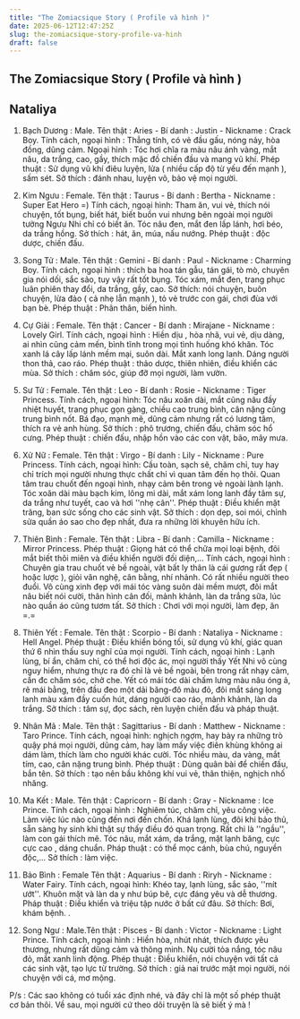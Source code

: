 ```yaml
---
title: "The Zomiacsique Story ( Profile và hình )"
date: 2025-06-12T12:47:25Z
slug: the-zomiacsique-story-profile-va-hinh
draft: false
---
```


## The Zomiacsique Story ( Profile và hình )

## Nataliya

1. Bạch Dương : Male.
Tên thật : Aries - Bí danh : Justin - Nickname : Crack Boy.
Tính cách, ngoại hình : Thẳng tính, có vẻ đầu gấu, nóng nảy, hòa đồng, dũng cảm. Ngoại hình : Tóc hơi chĩa ra màu nâu ánh vàng, mắt nâu, da trắng, cao, gầy, thích mặc đồ chiến đầu và mang vũ khí.
Phép thuật : Sử dụng vũ khí điêu luyện, lửa ( nhiều cấp độ từ yếu đến mạnh ), sấm sét.
Sở thích : đánh nhau, luyện võ, bảo vệ mọi người.


2. Kim Ngưu : Female.
Tên thật : Taurus - Bí danh : Bertha - Nickname : Super Eat Hero =)
Tính cách, ngoại hình: Tham ăn, vui vẻ, thích nói chuyện, tốt bụng, biết hát, biết buồn vui nhưng bên ngoài mọi người tưởng Ngưu Nhi chỉ có biết ăn. Tóc nâu đen, mắt đen lấp lánh, hơi béo, da trắng hồng.
Sở thích : hát, ăn, múa, nấu nướng.
Phép thuật : độc dược,  chiến đấu.

 

3. Song Tử : Male.
Tên thật : Gemini - Bí danh : Paul - Nickname : Charming Boy.
Tính cách, ngoại hình : thích ba hoa tán gẫu, tán gái, tò mò, chuyên gia nói dối, sắc sảo, tuy vậy rất tốt bụng. Tóc xám, mắt đen, trang phục luân phiên thay đổi, da trắng, gầy, cao.
Sở thích: nói chuyện, buôn chuyện, lừa đảo ( cả nhẹ lẫn mạnh ), tỏ vẻ trước con gái, chơi đùa với bạn bè.
Phép thuật : Phân thân, biến hình.


4. Cự Giải :  Female.
Tên thật : Cancer - Bí danh : Mirajane - Nickname : Lovely Girl.
Tính cách, ngoại hình : Hiền dịu , hòa nhã, vui vẻ, dịu dàng, ai nhìn cũng cảm mến, bình tĩnh trong mọi tình huống khó khăn. Tóc xanh lá cây lấp lánh mềm mại, suôn dài. Mắt xanh long lanh. Dáng người thon thả, cao ráo.
Phép thuật : thảo dược, thiên nhiên, điều khiển các mùa.
Sở thích : chăm sóc, giúp đỡ mọi người, làm vườn.


5. Sư Tử : Female.
Tên thật : Leo - Bí danh : Rosie - Nickname : Tiger Princess.
Tính cách, ngoại hình: Tóc nâu xoăn dài, mắt cũng nâu đầy nhiệt huyết, trang phục gọn gàng, chiều cao trung bình, cân nặng cũng trung bình nốt. Bá đạo, mạnh mẽ, dũng cảm nhưng rất có lương tâm, thích ra vẻ anh hùng.
Sở thích : phô trương, chiến đấu, chăm sóc hổ cưng.
Phép thuật : chiến đấu, nhập hồn vào các con vật, bão, mây mưa.


6. Xử Nữ : Female.
Tên thật : Virgo - Bí danh : Lily - Nickname : Pure Princess.
Tính cách, ngoại hình: Cầu toàn, sạch sẽ, chăm chỉ, tuy hay chỉ trích mọi người nhưng thực chất chỉ vì quan tâm đến họ thôi. Quan tâm trau chuốt đến ngoại hình, nhạy cảm bên trong vẻ ngoài lành lạnh. Tóc xoăn dài màu bạch kim, lông mi dài, mắt xám long lanh đầy tâm sự, da trắng như tuyết, cao và hơi ''nhẹ cân''.
Phép thuật : Điều khiển mặt trăng, ban sức sống cho các sinh vật.
Sở thích : dọn dẹp, soi mói, chỉnh sửa quần áo sao cho đẹp nhất, đưa ra những lời khuyên hữu ích.

7. Thiên Bình : Female.
Tên thật : Libra - Bí danh : Camilla - Nickname : Mirror Princess.
Phép thuật : Giọng hát có thể chữa mọi loại bệnh, đôi mắt biết thôi miên và điều khiển người đối diện,...
Tính cách, ngoại hình : Chuyên gia trau chuốt vẻ bề ngoài, vật bất ly thân là cái gương rất đẹp ( hoặc lược ), giỏi văn nghệ, cân bằng, nhí nhảnh. Có rất nhiều người theo đuổi. Vô cùng xinh đẹp với mái tóc vàng suôn dài mềm mượt, đôi mắt nâu biết nói cười, thân hình cân đối, mảnh khảnh, làn da trắng sữa, lúc nào quần áo cũng tươm tất.
Sở thích : Chơi với mọi người, làm đẹp, ăn =.= 

8. Thiên Yết : Female.
Tên thật : Scorpio - Bí danh : Nataliya - Nickname : Hell Angel.
Phép thuật : Điều khiển bóng tối, sử dụng vũ khí, giác quan thứ 6 nhìn thấu suy nghĩ của mọi người.
Tính cách, ngoại hình : Lạnh lùng, bí ẩn, chăm chỉ, có thể hơi độc ác, mọi người thấy Yết Nhi vô cùng nguy hiểm, nhưng thực ra đó chỉ là vẻ bề ngoài, bên trong rất nhạy cảm, cần đc chăm sóc, chở che. Yết có mái tóc dài chấm lưng màu nâu óng ả, rẽ mái bằng, trên đầu đeo một dải băng-đô màu đỏ, đôi mắt sáng long lanh màu xám đầy cuốn hút, dáng người cao ráo, mảnh khảnh, làn da trắng.
Sở thích : tâm sự, đọc sách, rèn luyện chiến đấu và pháp thuật.


9. Nhân Mã : Male.
Tên thật : Sagittarius - Bí danh : Matthew - Nickname : Taro Prince.
Tính cách, ngoại hình: nghịch ngợm, hay bày ra những trò quậy phá mọi người, dũng cảm, hay làm mấy việc điên khùng không ai dám làm, thích làm cho người khác cười. Tóc nhiều màu, da vàng, mắt tím, cao, cân nặng trung bình. 
Phép thuật : Dùng quân bài để chiến đấu, bắn tên.
Sở thích : tạo nên bầu không khí vui vẻ, thân thiện, nghịch nhố nhăng.

10. Ma Kết : Male.
Tên thật : Capricorn - Bí danh : Gray - Nickname : Ice Prince.
Tính cách, ngoại hình : Nghiêm túc, chăm chỉ, yêu công việc. Làm việc lúc nào cũng đến nơi đến chốn. Khá lạnh lùng, đôi khi bảo thủ, sẵn sàng hy sinh khi thật sự thấy điều đó quan trọng. Rất chi là ''ngầu'', làm con gái thích mê. Tóc nâu, mắt xám, da trắng, mặt lạnh băng, cực cực cao , dáng chuẩn.
Pháp thuật : có thể mọc cánh, bùa chú, nguyền độc,...
Sở thích : làm việc. 

11. Bảo Bình : Female
Tên thật : Aquarius - Bí danh : Riryh - Nickname :  Water Fairy.
Tính cách, ngoại hình: Khéo tay, lạnh lùng, sắc sảo, ''mít ướt''. Khuôn mặt và làn da y như búp bê, cực đáng yêu và dễ thương.
Pháp thuật : Điều khiển và triệu tập nước ở bất cứ đâu.
Sở thích: Bơi, khám bệnh. 
.
12. Song Ngư : Male.Tên thật : Pisces - Bí danh : Victor - Nickname : Light Prince.
Tính cách, ngoại hình : Hiền hòa, nhút nhát, thích được yêu thương, nhưng rất dũng cảm và thông minh. Nụ cười tỏa nắng, tóc nâu đỏ, mắt xanh linh động.
Phép thuật : Điều khiển, nói chuyện với tất cả các sinh vật, tạo lực từ trường.
Sở thích : giả nai trước mặt mọi người, nói chuyện với cá, mơ mộng.

 P/s : Các sao không có tuổi xác định nhé, và đây chỉ là một số phép thuật cơ bản thôi. Về sau, mọi người cứ theo dõi truyện là sẽ biết ý mà !